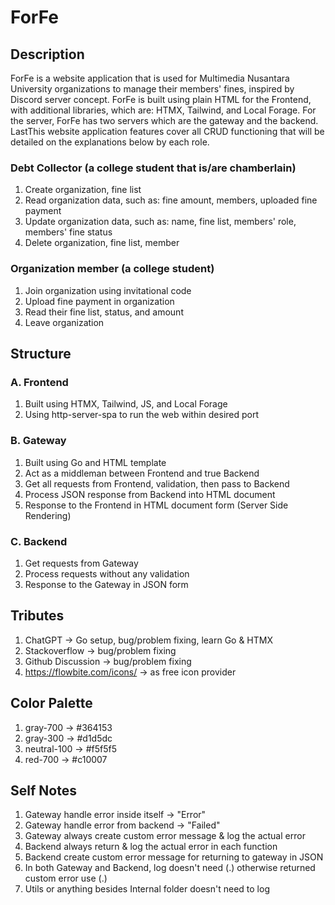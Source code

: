 # ForFe

## Description

ForFe is a website application that is used for Multimedia Nusantara University organizations to manage their members' fines, inspired by Discord server concept. ForFe is built using plain HTML for the Frontend, with additional libraries, which are: HTMX, Tailwind, and Local Forage. For the server, ForFe has two servers which are the gateway and the backend. LastThis website application features cover all CRUD functioning that will be detailed on the explanations below by each role.

### Debt Collector (a college student that is/are chamberlain)

1. Create organization, fine list
2. Read organization data, such as: fine amount, members, uploaded fine payment
3. Update organization data, such as: name, fine list, members' role, members' fine status
4. Delete organization, fine list, member

### Organization member (a college student)

1. Join organization using invitational code
2. Upload fine payment in organization
3. Read their fine list, status, and amount
4. Leave organization

## Structure

### A. Frontend

1. Built using HTMX, Tailwind, JS, and Local Forage
2. Using http-server-spa to run the web within desired port

### B. Gateway

1. Built using Go and HTML template
2. Act as a middleman between Frontend and true Backend
3. Get all requests from Frontend, validation, then pass to Backend
4. Process JSON response from Backend into HTML document
5. Response to the Frontend in HTML document form (Server Side Rendering)

### C. Backend

1. Get requests from Gateway
2. Process requests without any validation
3. Response to the Gateway in JSON form

## Tributes

1. ChatGPT -> Go setup, bug/problem fixing, learn Go & HTMX
2. Stackoverflow -> bug/problem fixing
3. Github Discussion -> bug/problem fixing
4. https://flowbite.com/icons/ -> as free icon provider

## Color Palette

1. gray-700 -> #364153
2. gray-300 -> #d1d5dc
3. neutral-100 -> #f5f5f5
4. red-700 -> #c10007

## Self Notes

1. Gateway handle error inside itself -> "Error"
2. Gateway handle error from backend -> "Failed"
3. Gateway always create custom error message & log the actual error
4. Backend always return & log the actual error in each function
5. Backend create custom error message for returning to gateway in JSON
6. In both Gateway and Backend, log doesn't need (.) otherwise returned custom error use (.)
7. Utils or anything besides Internal folder doesn't need to log
